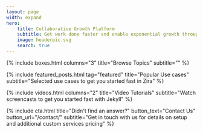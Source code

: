 ```yaml
---
layout: page
width: expand
hero:
    title: Collaborative Growth Platform
    subtitle: Get work done faster and enable exponential growth through automation
    image: headerpic.svg
    search: true
---
```

<!-- Browse Topics -->
{% include boxes.html columns="3" title="Browse Topics" subtitle="" %}
<!-- New posts -->
<!-- {% include new-posts.html columns="3" tag="new" title="New posts" subtitle="" %} -->

<!-- Featured Articles -->
{% include featured_posts.html tag="featured" title="Popular Use cases" subtitle="Selected use cases to get you started fast in Zira" %}


{% include videos.html columns="2" title="Video Tutorials" subtitle="Watch screencasts to get you started fast with Jekyll" %}

<!-- {% include faqs.html multiple="true" title="Frequently asked questions" category="presale" subtitle="Find quicke answers to frequent pre-sale questions asked by customers" %} -->

<!-- {% include team.html authors="evan, john, sara, alex, tom, daniel" title="We are here to help" subtitle="Our team is just an email away ready to answer your questions" %} -->

         
{% include cta.html title="Didn't find an answer?" button_text="Contact Us" button_url="/contact/" subtitle="Get in touch with us for details on setup and additional custom services pricing" %}